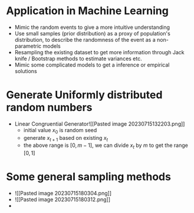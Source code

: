 # Application in Machine Learning
* Mimic the random events to give a more intuitive understanding
* Use small samples (prior distribution) as a proxy of population's distribution, to describe the randomness of the event as a non-parametric models
* Resampling the existing dataset to get more information through Jack knife / Bootstrap methods to estimate variances etc.
* Mimic some complicated models to get a inference or empirical solutions
# Generate Uniformly distributed random numbers
- Linear Congruential Generator![[Pasted image 20230715132203.png]]
	- initial value $x_0$ is random seed
	- generate $x_{t+1}$ based on existing $x_t$
	- the above range is $[0,m-1]$,  we can divide $x_t$ by $m$ to get the range $[0,1]$
# Some general sampling methods
- ![[Pasted image 20230715180304.png]]
- ![[Pasted image 20230715180312.png]]
- 